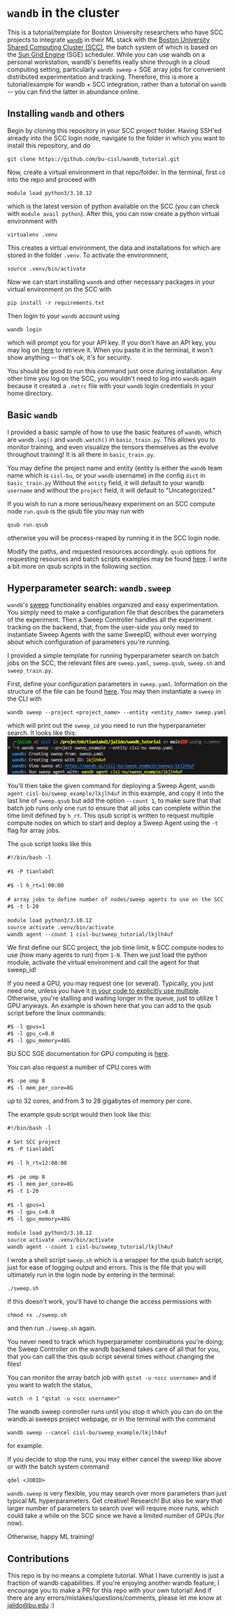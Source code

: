 # `wandb` in the cluster
This is a tutorial/template for Boston University researchers who have SCC projects to integrate [`wandb`](https://wandb.ai/site) in their ML stack with the [Boston University Shared Computing Cluster (SCC)](https://www.bu.edu/tech/support/research/computing-resources/scc/), the batch system of which is based on the [Sun Grid Engine](https://gridscheduler.sourceforge.net/) (SGE) scheduler. While you can use wandb on a personal workstation, wandb's benefits really shine through in a cloud computing setting, particularly `wandb sweep` + SGE array jobs for convenient distributed experimentation and tracking. Therefore, this is more a tutorial/example for wandb + SCC integration, rather than a tutorial on `wandb` -- you can find the latter in abundance online.

## Installing `wandb` and others
Begin by cloning this repository in your SCC project folder. Having SSH'ed already into the SCC login node, navigate to the folder in which you want to install this repository, and do
```
git clone https://github.com/bu-cisl/wandb_tutorial.git
```

Now, create a virtual environment in that repo/folder. In the terminal, first `cd` into the repo and proceed with
```
module load python3/3.10.12
```
which is the latest version of python available on the SCC (you can check with `module avail python`).
After this, you can now create a python virtual environment with 
```
virtualenv .venv
```
This creates a virtual environment, the data and installations for which are stored in the folder `.venv`. To activate the environmnent,
```
source .venv/bin/activate
```

Now we can start installing `wandb` and other necessary packages in your virtual environment on the SCC with 

```
pip install -r requirements.txt
```

Then login to your `wandb` account using
```
wandb login
```
which will prompt you for your API key. If you don't have an API key, you may log on [here](https://wandb.ai/authorize) to retrieve it. When you paste it in the terminal, it won't show anything -- that's ok, it's for security.

You should be good to run this command just once during installation. Any other time you log on the SCC, you wouldn't need to log into `wandb` again because it created a `.netrc` file with your `wandb` login credentials in your home directory.

## Basic `wandb`
I provided a basic sample of how to use the basic features of `wandb`, which are `wandb.log()` and `wandb.watch()` in `basic_train.py`. This allows you to monitor training, and even visualize the tensors themselves as the evolve throughout training! It is all there in `basic_train.py`.

You may define the project name and entity (entity is either the `wandb` team name which is `cisl-bu`, or your `wandb` username) in the config `dict` in `basic_train.py`
Without the `entity` field, it will default to your wandb `username` and without the `project` field, it will default to "Uncategorized." 

If you wish to run a more serious/heavy experiment on an SCC compute node `run.qsub` is the qsub file you may run with 
```
qsub run.qsub
```
otherwise you will be process-reaped by running it in the SCC login node.

Modify the paths, and requested resources accordingly. `qsub` options for requesting resources and batch scripts examples may be found [here](https://www.bu.edu/tech/support/research/system-usage/running-jobs/submitting-jobs/). I write a bit more on qsub scripts in the following section. 

## Hyperparameter search: `wandb.sweep`
`wandb`'s [sweep](https://docs.wandb.ai/guides/sweeps) functionality enables organized and easy experimentation. You simply need to make a configuration file that describes the parameters of the experiment. Then a Sweep Controller handles all the experiment tracking on the backend, that, from the user-side you only need to instantiate Sweep Agents with the same SweepID, without ever worrying about which configuration of parameters you're running.

I provided a simple template for running hyperparameter search on batch jobs on the SCC, the relevant files are `sweep.yaml`, `sweep.qsub`, `sweep.sh` and `sweep_train.py`. 

First, define your configuration parameters in `sweep.yaml`. Information on the structure of the file can be found [here](https://docs.wandb.ai/guides/sweeps/define-sweep-configuration). You may then instantiate a `sweep` in the CLI with
```
wandb sweep --project <project_name> --entity <entity_name> sweep.yaml
```
which will print out the `sweep_id` you need to run the hyperparameter search. It looks like this:
![wandb sweep](assets/wandb_sweep.png)

You'll then take the given command for deploying a Sweep Agent, `wandb agent cisl-bu/sweep_example/lkjlh4uf` in this example, and copy it into the last line of `sweep.qsub` but add the option `--count 1`, to make sure that that batch job runs only one run to ensure that all jobs can complete within the time limit defined by `h_rt`. This qsub script is written to request multiple compute nodes on which to start and deploy a Sweep Agent using the `-t` flag for array jobs.

The `qsub` script looks like this
```
#!/bin/bash -l

#$ -P tianlabdl

#$ -l h_rt=1:00:00

# array jobs to define number of nodes/sweep agents to use on the SCC
#$ -t 1-20

module load python3/3.10.12
source activate .venv/bin/activate
wandb agent --count 1 cisl-bu/sweep_tutorial/lkjlh4uf
```
We first define our SCC project, the job time limit, `N` SCC compute nodes to use (how many agents to run) from `1-N`. Then we just load the python module, activate the virtual environment and call the agent for that sweep_id! 

If you need a GPU, you may request one (or several). Typically, you just need one, unless you have it [in your code to explicitly use multiple](https://pytorch.org/tutorials/beginner/former_torchies/parallelism_tutorial.html). Otherwise, you're stalling and waiting longer in the queue, just to utilize 1 GPU anyways. An example is shown here that you can add to the qsub script before the linux commands:
```
#$ -l gpus=1
#$ -l gpu_c=8.0
#$ -l gpu_memory=48G
```
BU SCC SGE documentation for GPU computing is [here](https://www.bu.edu/tech/support/research/software-and-programming/programming/multiprocessor/gpu-computing/).

You can also request a number of CPU cores with
```
#$ -pe omp 8
#$ -l mem_per_core=8G
```
up to 32 cores, and from 3 to 28 gigabytes of memory per core.

The example qsub script would then look like this:
```
#!/bin/bash -l

# Set SCC project
#$ -P tianlabdl

#$ -l h_rt=12:00:00

#$ -pe omp 8
#$ -l mem_per_core=8G
#$ -t 1-20

#$ -l gpus=1
#$ -l gpu_c=8.0
#$ -l gpu_memory=48G

module load python3/3.10.12
source activate .venv/bin/activate
wandb agent --count 1 cisl-bu/sweep_tutorial/lkjlh4uf
```

I wrote a shell script `sweep.sh` which is a wrapper for the qsub batch script, just for ease of logging output and errors. This is the file that you will ultimately run in the login node by entering in the terminal:
```
./sweep.sh
```

If this doesn't work, you'll have to change the access permissions with
```
chmod +x ./sweep.sh
```
and then run `./sweep.sh` again.

You never need to track which hyperparameter combinations you're doing; the Sweep Controller on the wandb backend takes care of all that for you, that you can call the this qsub script several times without changing the files!

You can monitor the array batch job with `qstat -u <scc username>` and if you want to watch the status,
```
watch -n 1 "qstat -u <scc username>"
```

The wandb sweep controller runs until you stop it which you can do on the wandb.ai sweeps project webpage, or in the terminal with the command
```
wandb sweep --cancel cisl-bu/sweep_example/lkjlh4uf
```
for example.

If you decide to stop the runs, you may either cancel the sweep like above or with the batch system command 
```
qdel <JOBID>
```


`wandb.sweep` is very flexible, you may search over more parameters than just typical ML hyperparameters. Get creative! Research! But also be wary that larger number of parameters to search over will require more runs, which could take a while on the SCC since we have a limited number of GPUs (for now).

Otherwise, happy ML training!
## Contributions
This repo is by no means a complete tutorial. What I have currently is just a fraction of wandb capabilities. If you're enjoying another wandb feature, I encourage you to make a PR for this repo with your own tutorial! And if there are any errors/mistakes/questions/comments, please let me know at jalido@bu.edu :)
